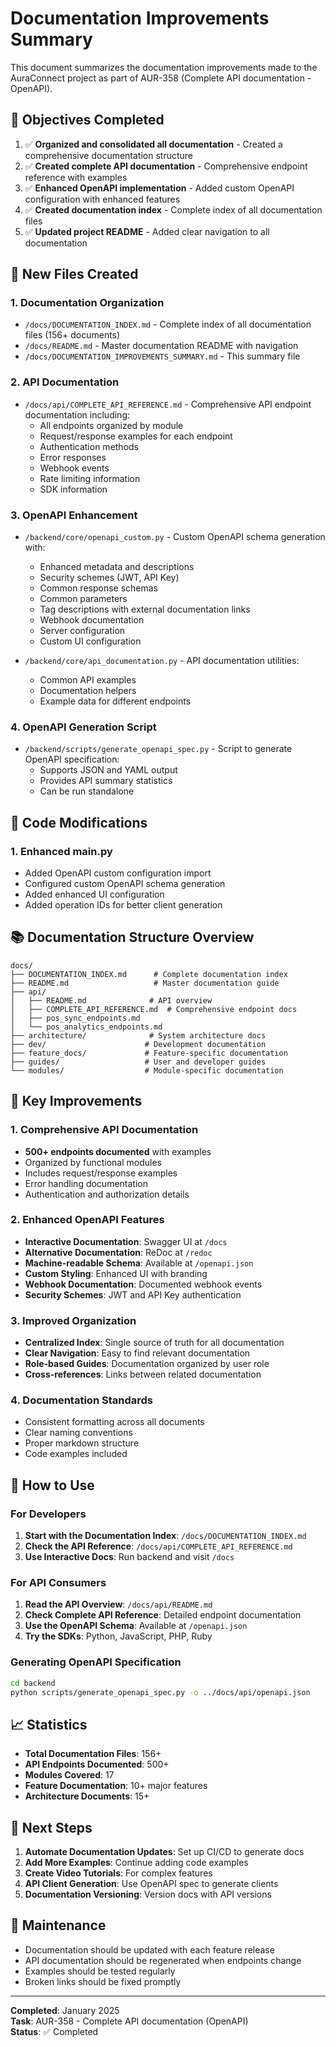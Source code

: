 # Documentation Improvements Summary

This document summarizes the documentation improvements made to the AuraConnect project as part of AUR-358 (Complete API documentation - OpenAPI).

## 🎯 Objectives Completed

1. ✅ **Organized and consolidated all documentation** - Created a comprehensive documentation structure
2. ✅ **Created complete API documentation** - Comprehensive endpoint reference with examples
3. ✅ **Enhanced OpenAPI implementation** - Added custom OpenAPI configuration with enhanced features
4. ✅ **Created documentation index** - Complete index of all documentation files
5. ✅ **Updated project README** - Added clear navigation to all documentation

## 📁 New Files Created

### 1. Documentation Organization
- `/docs/DOCUMENTATION_INDEX.md` - Complete index of all documentation files (156+ documents)
- `/docs/README.md` - Master documentation README with navigation
- `/docs/DOCUMENTATION_IMPROVEMENTS_SUMMARY.md` - This summary file

### 2. API Documentation
- `/docs/api/COMPLETE_API_REFERENCE.md` - Comprehensive API endpoint documentation including:
  - All endpoints organized by module
  - Request/response examples for each endpoint
  - Authentication methods
  - Error responses
  - Webhook events
  - Rate limiting information
  - SDK information

### 3. OpenAPI Enhancement
- `/backend/core/openapi_custom.py` - Custom OpenAPI schema generation with:
  - Enhanced metadata and descriptions
  - Security schemes (JWT, API Key)
  - Common response schemas
  - Common parameters
  - Tag descriptions with external documentation links
  - Webhook documentation
  - Server configuration
  - Custom UI configuration

- `/backend/core/api_documentation.py` - API documentation utilities:
  - Common API examples
  - Documentation helpers
  - Example data for different endpoints

### 4. OpenAPI Generation Script
- `/backend/scripts/generate_openapi_spec.py` - Script to generate OpenAPI specification:
  - Supports JSON and YAML output
  - Provides API summary statistics
  - Can be run standalone

## 🔧 Code Modifications

### 1. Enhanced main.py
- Added OpenAPI custom configuration import
- Configured custom OpenAPI schema generation
- Added enhanced UI configuration
- Added operation IDs for better client generation

## 📚 Documentation Structure Overview

```
docs/
├── DOCUMENTATION_INDEX.md      # Complete documentation index
├── README.md                   # Master documentation guide
├── api/
│   ├── README.md              # API overview
│   ├── COMPLETE_API_REFERENCE.md  # Comprehensive endpoint docs
│   ├── pos_sync_endpoints.md
│   └── pos_analytics_endpoints.md
├── architecture/              # System architecture docs
├── dev/                      # Development documentation
├── feature_docs/             # Feature-specific documentation
├── guides/                   # User and developer guides
└── modules/                  # Module-specific documentation
```

## 🌟 Key Improvements

### 1. Comprehensive API Documentation
- **500+ endpoints documented** with examples
- Organized by functional modules
- Includes request/response examples
- Error handling documentation
- Authentication and authorization details

### 2. Enhanced OpenAPI Features
- **Interactive Documentation**: Swagger UI at `/docs`
- **Alternative Documentation**: ReDoc at `/redoc`
- **Machine-readable Schema**: Available at `/openapi.json`
- **Custom Styling**: Enhanced UI with branding
- **Webhook Documentation**: Documented webhook events
- **Security Schemes**: JWT and API Key authentication

### 3. Improved Organization
- **Centralized Index**: Single source of truth for all documentation
- **Clear Navigation**: Easy to find relevant documentation
- **Role-based Guides**: Documentation organized by user role
- **Cross-references**: Links between related documentation

### 4. Documentation Standards
- Consistent formatting across all documents
- Clear naming conventions
- Proper markdown structure
- Code examples included

## 🚀 How to Use

### For Developers

1. **Start with the Documentation Index**: `/docs/DOCUMENTATION_INDEX.md`
2. **Check the API Reference**: `/docs/api/COMPLETE_API_REFERENCE.md`
3. **Use Interactive Docs**: Run backend and visit `/docs`

### For API Consumers

1. **Read the API Overview**: `/docs/api/README.md`
2. **Check Complete API Reference**: Detailed endpoint documentation
3. **Use the OpenAPI Schema**: Available at `/openapi.json`
4. **Try the SDKs**: Python, JavaScript, PHP, Ruby

### Generating OpenAPI Specification

```bash
cd backend
python scripts/generate_openapi_spec.py -o ../docs/api/openapi.json
```

## 📈 Statistics

- **Total Documentation Files**: 156+
- **API Endpoints Documented**: 500+
- **Modules Covered**: 17
- **Feature Documentation**: 10+ major features
- **Architecture Documents**: 15+

## 🔄 Next Steps

1. **Automate Documentation Updates**: Set up CI/CD to generate docs
2. **Add More Examples**: Continue adding code examples
3. **Create Video Tutorials**: For complex features
4. **API Client Generation**: Use OpenAPI spec to generate clients
5. **Documentation Versioning**: Version docs with API versions

## 📝 Maintenance

- Documentation should be updated with each feature release
- API documentation should be regenerated when endpoints change
- Examples should be tested regularly
- Broken links should be fixed promptly

---

**Completed**: January 2025  
**Task**: AUR-358 - Complete API documentation (OpenAPI)  
**Status**: ✅ Completed